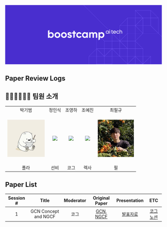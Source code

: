 <div align="center"> 
    <img src="boostcamp_logo.png" alt="logo"/>
</div>

## Paper Review Logs

## 👩🏻‍💻👨🏻‍💻 팀원 소개

<table>
    <tr>
        <td align="center">박기범</td>
        <td align="center">정인식</td>
        <td align="center">조영하</td>
        <td align="center">조예진</td>
        <td align="center">최필규</td>
    </tr>
    <tr height="160px">
        <td align="center">
            <img height="120px" weight="120px" src="https://github.com/boostcamp3-recsys4/Overview/blob/main/images/polar_profile.jpg?raw=true"/>
        </td>
        <td align="center">
            <img height="120px" weight="120px" src="https://avatars.githubusercontent.com/u/38286295?s=460&v=4"/>
        </td>
        <td align="center">
            <img height="120px" weight="120px" src="https://avatars.githubusercontent.com/u/38286295?s=460&v=4"/>
        </td>
        <td align="center">
            <img height="120px" weight="120px" src="https://avatars.githubusercontent.com/u/38286295?s=460&v=4"/>
        </td>
        <td align="center">
            <img height="120px" weight="120px" src="https://github.com/pilkyuchoi/images/blob/main/phil_profile.jpg"/>
        </td>
    </tr>
        <td align="center">폴라</td>
        <td align="center">선비</td>
        <td align="center">코그</td>
        <td align="center">렉사</td>
        <td align="center">필</td>
    <tr>
    </tr>
    <tr>
    </tr>
</table>

## Paper List

|Session #|Title|Moderator|Original Paper|Presentation|ETC|
|:---:|:---:|:---:|:---:|:---:|:---:|
|1|GCN Concept and NGCF|코그|[GCN](https://arxiv.org/abs/1609.02907), [NGCF](https://arxiv.org/abs/1905.08108)|[발표자료](https://github.com/boostcamp3-recsys4/paper-review/GNN/GCN_NGCF.pdf)|[코그 노션](https://www.notion.so/Graph-Convolutional-Network-c99f60c57f964e2197fff1ed8a96a85a)|
